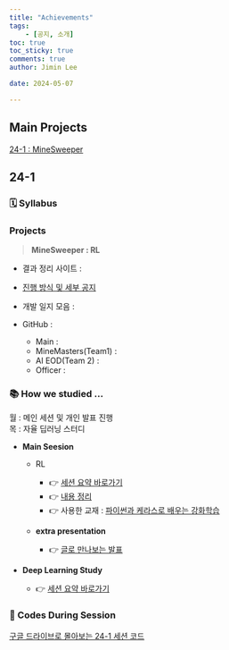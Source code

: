 ```yaml
---
title: "Achievements"
tags: 
    - [공지, 소개]
toc: true
toc_sticky: true
comments: true
author: Jimin Lee

date: 2024-05-07

---
```

## Main Projects
[24-1 : MineSweeper ](#Projects)

## 24-1
### 🗓️ Syllabus 

### Projects 
> **MineSweeper : RL**  

- 결과 정리 사이트 : 


- [진행 방식 및 세부 공지](https://kanghwasisters.github.io/%ED%94%84%EB%A1%9C%EC%A0%9D%ED%8A%B8/MinesweeperRLContest/)


- 개발 일지 모음 : 


- GitHub : 
  - Main : 
  - MineMasters(Team1) : 
  - AI EOD(Team 2) : 
  - Officer : 

### 📚 How we studied ...
월 : 메인 세션 및 개인 발표 진행   
목 : 자율 딥러닝 스터디  

- **Main Seesion** 
  - RL
    - 👉 [세션 요약 바로가기](https://kanghwasisters.github.io/categories/RL_session/)
    - 👉 [내용 정리](https://kanghwasisters.github.io/categories/study_summary/)
    - 👉 사용한 교재 : [파이썬과 케라스로 배우는 강화학습](https://product.kyobobook.co.kr/detail/S000001766424)


  - **extra presentation**
    - 👉 [글로 만나보는 발표](https://kanghwasisters.github.io/categories/study_summary/)


- **Deep Learning Study**
  - 👉 [세션 요약 바로가기](https://kanghwasisters.github.io/categories/DL_session/)

### 📂 Codes During Session
[구글 드라이브로 몰아보는 24-1 세션 코드](https://drive.google.com/drive/folders/1QpAxu6B-rz9_ewXEJwXI5qnSSJ5bX66R)
